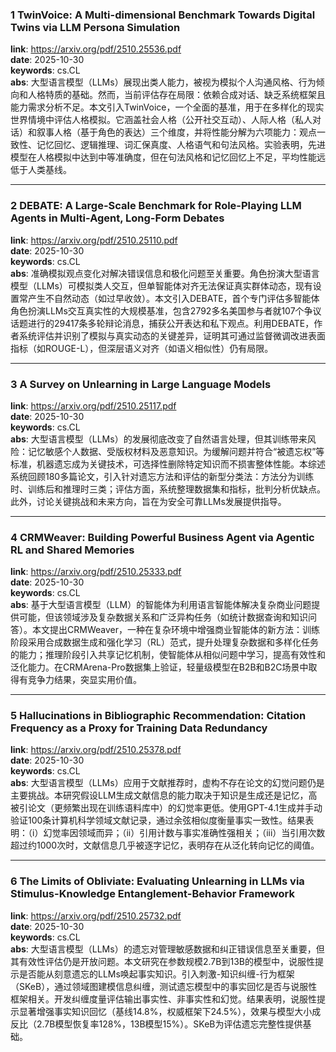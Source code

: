 ### 1 TwinVoice: A Multi-dimensional Benchmark Towards Digital Twins via LLM Persona Simulation

**link**: https://arxiv.org/pdf/2510.25536.pdf  
**date**: 2025-10-30  
**keywords**: cs.CL  
**abs**: 大型语言模型（LLMs）展现出类人能力，被视为模拟个人沟通风格、行为倾向和人格特质的基础。然而，当前评估存在局限：依赖合成对话、缺乏系统框架且能力需求分析不足。本文引入TwinVoice，一个全面的基准，用于在多样化的现实世界情境中评估人格模拟。它涵盖社会人格（公开社交互动）、人际人格（私人对话）和叙事人格（基于角色的表达）三个维度，并将性能分解为六项能力：观点一致性、记忆回忆、逻辑推理、词汇保真度、人格语气和句法风格。实验表明，先进模型在人格模拟中达到中等准确度，但在句法风格和记忆回忆上不足，平均性能远低于人类基线。

---

### 2 DEBATE: A Large-Scale Benchmark for Role-Playing LLM Agents in Multi-Agent, Long-Form Debates

**link**: https://arxiv.org/pdf/2510.25110.pdf  
**date**: 2025-10-30  
**keywords**: cs.CL  
**abs**: 准确模拟观点变化对解决错误信息和极化问题至关重要。角色扮演大型语言模型（LLMs）可模拟类人交互，但单智能体对齐无法保证真实群体动态，现有设置常产生不自然动态（如过早收敛）。本文引入DEBATE，首个专门评估多智能体角色扮演LLMs交互真实性的大规模基准，包含2792多名美国参与者就107个争议话题进行的29417条多轮辩论消息，捕获公开表达和私下观点。利用DEBATE，作者系统评估并识别了模拟与真实动态的关键差异，证明其可通过监督微调改进表面指标（如ROUGE-L），但深层语义对齐（如语义相似性）仍有局限。

---

### 3 A Survey on Unlearning in Large Language Models

**link**: https://arxiv.org/pdf/2510.25117.pdf  
**date**: 2025-10-30  
**keywords**: cs.CL  
**abs**: 大型语言模型（LLMs）的发展彻底改变了自然语言处理，但其训练带来风险：记忆敏感个人数据、受版权材料及恶意知识。为缓解问题并符合“被遗忘权”等标准，机器遗忘成为关键技术，可选择性删除特定知识而不损害整体性能。本综述系统回顾180多篇论文，引入针对遗忘方法和评估的新型分类法：方法分为训练时、训练后和推理时三类；评估方面，系统整理数据集和指标，批判分析优缺点。此外，讨论关键挑战和未来方向，旨在为安全可靠LLMs发展提供指导。

---

### 4 CRMWeaver: Building Powerful Business Agent via Agentic RL and Shared Memories

**link**: https://arxiv.org/pdf/2510.25333.pdf  
**date**: 2025-10-30  
**keywords**: cs.CL  
**abs**: 基于大型语言模型（LLM）的智能体为利用语言智能体解决复杂商业问题提供可能，但该领域涉及复杂数据关系和广泛异构任务（如统计数据查询和知识问答）。本文提出CRMWeaver，一种在复杂环境中增强商业智能体的新方法：训练阶段采用合成数据生成和强化学习（RL）范式，提升处理复杂数据和多样化任务的能力；推理阶段引入共享记忆机制，使智能体从相似问题中学习，提高有效性和泛化能力。在CRMArena-Pro数据集上验证，轻量级模型在B2B和B2C场景中取得有竞争力结果，突显实用价值。

---

### 5 Hallucinations in Bibliographic Recommendation: Citation Frequency as a Proxy for Training Data Redundancy

**link**: https://arxiv.org/pdf/2510.25378.pdf  
**date**: 2025-10-30  
**keywords**: cs.CL  
**abs**: 大型语言模型（LLMs）应用于文献推荐时，虚构不存在论文的幻觉问题仍是主要挑战。本研究假设LLM生成文献信息的能力取决于知识是生成还是记忆，高被引论文（更频繁出现在训练语料库中）的幻觉率更低。使用GPT-4.1生成并手动验证100条计算机科学领域文献记录，通过余弦相似度衡量事实一致性。结果表明：（i）幻觉率因领域而异；（ii）引用计数与事实准确性强相关；（iii）当引用次数超过约1000次时，文献信息几乎被逐字记忆，表明存在从泛化转向记忆的阈值。

---

### 6 The Limits of Obliviate: Evaluating Unlearning in LLMs via Stimulus-Knowledge Entanglement-Behavior Framework

**link**: https://arxiv.org/pdf/2510.25732.pdf  
**date**: 2025-10-30  
**keywords**: cs.CL  
**abs**: 大型语言模型（LLMs）的遗忘对管理敏感数据和纠正错误信息至关重要，但其有效性评估仍是开放问题。本文研究在参数规模2.7B到13B的模型中，说服性提示是否能从刻意遗忘的LLMs唤起事实知识。引入刺激-知识纠缠-行为框架（SKeB），通过领域图建模信息纠缠，测试遗忘模型中的事实回忆是否与说服性框架相关。开发纠缠度量评估输出事实性、非事实性和幻觉。结果表明，说服性提示显著增强事实知识回忆（基线14.8%，权威框架下24.5%），效果与模型大小成反比（2.7B模型恢复率128%，13B模型15%）。SKeB为评估遗忘完整性提供基础。